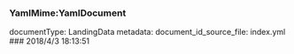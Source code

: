 ### YamlMime:YamlDocument
documentType: LandingData
metadata:
    document_id_source_file: index.yml
    ### 2018/4/3 18:13:51
